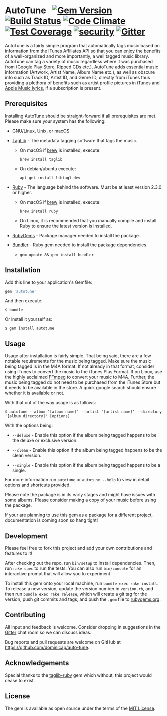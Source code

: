# AutoTune &nbsp; [![Gem Version](https://badge.fury.io/rb/autotune.svg)](https://badge.fury.io/rb/autotune) [![Build Status](https://travis-ci.org/dominicap/auto-tune.svg?branch=master)](https://travis-ci.org/dominicap/auto-tune) [![Code Climate](https://codeclimate.com/github/dominicap/auto-tune/badges/gpa.svg)](https://codeclimate.com/github/dominicap/auto-tune) [![Test Coverage](https://codeclimate.com/github/dominicap/auto-tune/badges/coverage.svg)](https://codeclimate.com/github/dominicap/auto-tune/coverage) [![security](https://hakiri.io/github/dominicap/auto-tune/master.svg)](https://hakiri.io/github/dominicap/auto-tune/master) [![Gitter](https://badges.gitter.im/gitterHQ/gitter.svg)](https://gitter.im/auto-tune)

AutoTune is a fairly simple program that automatically tags music based on information from the iTunes Affiliates API so that you can enjoy the benefits of a well-organized and more importantly, a well tagged music library. AutoTune can tag a variety of music regardless where it was purchased from (Google Play Store, Ripped CDs etc.). AutoTune adds essential music information (Artwork, Artist Name, Album Name etc.), as well as obscure info such as Track ID, Artist ID, and Genre ID, directly from iTunes thus providing a plethora of benefits such as artist profile pictures in iTunes and [Apple Music lyrics](https://support.apple.com/en-us/HT204459), if a subscription is present.

## Prerequisites

Installing AutoTune should be straight-forward if all prerequisites are met. Please make sure your system has the following:

* GNU/Linux, Unix, or macOS

* [TagLib](http://taglib.org) - The metadata tagging software that tags the music.

    - On macOS if [brew](https://brew.sh) is installed, execute:

        `brew install taglib`

    - On debian/ubuntu execute:

        `apt-get install libtag1-dev`

* [Ruby](https://www.ruby-lang.org/en/downloads/) - The language behind the software. Must be at least version 2.3.0 or higher.

    - On macOS if [brew](https://brew.sh) is installed, execute:

        `brew install ruby`

    - On Linux, it is recommended that you manually compile and install Ruby to ensure the latest version is installed.

* [RubyGems](https://rubygems.org/pages/download) - Package manager needed to install the package.
* [Bundler](http://bundler.io) - Ruby gem needed to install the package dependencies.

    - `gem update && gem install bundler`

## Installation

Add this line to your application's Gemfile:

```ruby
gem 'autotune'
```

And then execute:

    $ bundle

Or install it yourself as:

    $ gem install autotune

## Usage

Usage after installation is fairly simple. That being said, there are a few notable requirements for the music being tagged. Make sure the music being tagged is in the M4A format. If not already in that format, consider using iTunes to convert the music to the iTunes Plus Format. If on Linux, use the highly acclaimed [FFmpeg](https://ffmpeg.org) to convert your music to M4A. Further, the music being tagged do not need to be purchased from the iTunes Store but it needs to be available in the store. A quick google search should ensure whether it is available or not.

With that out of the way usage is as follows:

    $ autotune --album '[album name]' --artist '[artist name]' --directory '[album directory]' [options]

With the options being:

* `--deluxe` - Enable this option if the album being tagged happens to be the deluxe or exclusive version.

* `--clean` - Enable this option if the album being tagged happens to be the clean version.

* `--single` - Enable this option if the album being tagged happens to be a single.

For more information run `autotune` or `autotune --help` to view in detail options and shortcuts provided.

Please note the package is in its early stages and might have issues with some albums. Please consider making a copy of your music before using the package.

If your are planning to use this gem as a package for a different project, documentation is coming soon so hang tight!

## Development

Please feel free to fork this project and add your own contributions and features to it!

After checking out the repo, run `bin/setup` to install dependencies. Then, run `rake spec` to run the tests. You can also run `bin/console` for an interactive prompt that will allow you to experiment.

To install this gem onto your local machine, run `bundle exec rake install`. To release a new version, update the version number in `version.rb`, and then run `bundle exec rake release`, which will create a git tag for the version, push git commits and tags, and push the `.gem` file to [rubygems.org](https://rubygems.org).

## Contributing

All input and feedback is welcome. Consider dropping in suggestions in the [Gitter](https://gitter.im/auto-tune) chat room so we can discuss ideas.

Bug reports and pull requests are welcome on GitHub at https://github.com/dominicap/auto-tune.

## Acknowledgements

Special thanks to the [taglib-ruby](https://github.com/robinst/taglib-ruby) gem which without, this project would cease to exist.

## License

The gem is available as open source under the terms of the [MIT License](http://opensource.org/licenses/MIT).
